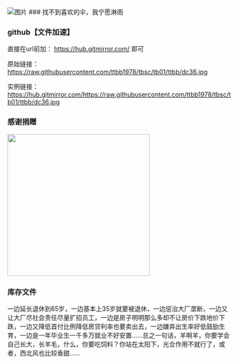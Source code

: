 
<img src="https://cdn.jsdelivr.net/gh/ttbb1978/tbsc@tb01/zip.gif" width="" height="" border="0" alt="图片">
### 找不到喜欢的伞，我宁愿淋雨

### github【文件加速】
    
直接在url前加：
https://hub.gitmirror.com/ 即可
    
原始链接：https://raw.githubusercontent.com/ttbb1978/tbsc/tb01/ttbb/dc36.jpg
    
实例链接：
https://hub.gitmirror.com/https://raw.githubusercontent.com/ttbb1978/tbsc/tb01/ttbb/dc36.jpg

### 感谢捐赠

<img src="https://cdn.jsdelivr.net/gh/ttbb1978/tbsc@tb01/ttbb/jzyg.jpg" width="320" height="320" border="0" alt="">

### 库存文件

一边延长退休到65岁，一边基本上35岁就要被退休，一边惩治大厂垄断，一边又让大厂尽社会责任尽量扩招员工，一边是房子明明那么多却不让房价下跌地价下跌，一边又降低首付比例降低房贷利率也要卖出去，一边嫌弃出生率好低鼓励生育，一边是一年毕业生一千多万就业不好安置……总之一句话，羊啊羊，你要学会自己长大，长羊毛，什么，你要吃饲料？你站在太阳下，光合作用不就行了，或者，西北风也比较香甜……
